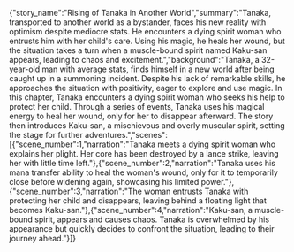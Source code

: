 {"story_name":"Rising of Tanaka in Another World","summary":"Tanaka, transported to another world as a bystander, faces his new reality with optimism despite mediocre stats. He encounters a dying spirit woman who entrusts him with her child's care. Using his magic, he heals her wound, but the situation takes a turn when a muscle-bound spirit named Kaku-san appears, leading to chaos and excitement.","background":"Tanaka, a 32-year-old man with average stats, finds himself in a new world after being caught up in a summoning incident. Despite his lack of remarkable skills, he approaches the situation with positivity, eager to explore and use magic. In this chapter, Tanaka encounters a dying spirit woman who seeks his help to protect her child. Through a series of events, Tanaka uses his magical energy to heal her wound, only for her to disappear afterward. The story then introduces Kaku-san, a mischievous and overly muscular spirit, setting the stage for further adventures.","scenes":[{"scene_number":1,"narration":"Tanaka meets a dying spirit woman who explains her plight. Her core has been destroyed by a lance strike, leaving her with little time left."},{"scene_number":2,"narration":"Tanaka uses his mana transfer ability to heal the woman's wound, only for it to temporarily close before widening again, showcasing his limited power."},{"scene_number":3,"narration":"The woman entrusts Tanaka with protecting her child and disappears, leaving behind a floating light that becomes Kaku-san."},{"scene_number":4,"narration":"Kaku-san, a muscle-bound spirit, appears and causes chaos. Tanaka is overwhelmed by his appearance but quickly decides to confront the situation, leading to their journey ahead."}]}